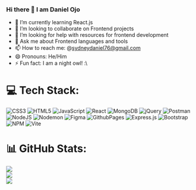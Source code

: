 ### Hi there 👋 I am Daniel Ojo

<!--
**Thoobi/Thoobi** is a ✨ _special_ ✨ repository because its `README.md` (this file) appears on your GitHub profile.

Here are some ideas to get you started:

- 🔭 I’m currently working on ...
- 🌱 I’m currently learning ...
- 👯 I’m looking to collaborate on ...
- 🤔 I’m looking for help with ...
- 💬 Ask me about ...
- 📫 How to reach me: ...
- 😄 Pronouns: ...
- ⚡ Fun fact: ...
-->
- 🌱 I’m currently learning React.js
- 👯 I’m looking to collaborate on Frontend projects
- 🤔 I’m looking for help with resources for frontend development
- 💬 Ask me about Frontend languages and tools
- 📫 How to reach me: @sydneydaniel76@gmail.com
- 😄 Pronouns: He/Him
- ⚡ Fun fact: I am a night owl! :\

# 💻 Tech Stack:
![CSS3](https://img.shields.io/badge/css3-%231572B6.svg?style=plastic&logo=css3&logoColor=white) ![HTML5](https://img.shields.io/badge/html5-%23E34F26.svg?style=plastic&logo=html5&logoColor=white) ![JavaScript](https://img.shields.io/badge/javascript-%23323330.svg?style=plastic&logo=javascript&logoColor=%23F7DF1E) ![React](https://img.shields.io/badge/react-%2320232a.svg?style=plastic&logo=react&logoColor=%2361DAFB) ![MongoDB](https://img.shields.io/badge/MongoDB-%234ea94b.svg?style=plastic&logo=mongodb&logoColor=white) ![jQuery](https://img.shields.io/badge/jquery-%230769AD.svg?style=plastic&logo=jquery&logoColor=white) ![Postman](https://img.shields.io/badge/Postman-FF6C37?style=plastic&logo=postman&logoColor=white) ![NodeJS](https://img.shields.io/badge/node.js-6DA55F?style=plastic&logo=node.js&logoColor=white) ![Nodemon](https://img.shields.io/badge/NODEMON-%23323330.svg?style=plastic&logo=nodemon&logoColor=%BBDEAD) ![Figma](https://img.shields.io/badge/figma-%23F24E1E.svg?style=plastic&logo=figma&logoColor=white) ![GithubPages](https://img.shields.io/badge/github%20pages-121013?style=plastic&logo=github&logoColor=white) ![Express.js](https://img.shields.io/badge/express.js-%23404d59.svg?style=plastic&logo=express&logoColor=%2361DAFB) ![Bootstrap](https://img.shields.io/badge/bootstrap-%238511FA.svg?style=plastic&logo=bootstrap&logoColor=white) ![NPM](https://img.shields.io/badge/NPM-%23CB3837.svg?style=plastic&logo=npm&logoColor=white) ![Vite](https://img.shields.io/badge/vite-%23646CFF.svg?style=plastic&logo=vite&logoColor=white)
# 📊 GitHub Stats:
![](https://github-readme-stats.vercel.app/api?username=Thoobi&theme=merko&hide_border=false&include_all_commits=true&count_private=true)<br/>
![](https://github-readme-streak-stats.herokuapp.com/?user=Thoobi&theme=merko&hide_border=false)<br/>
![](https://github-readme-stats.vercel.app/api/top-langs/?username=Thoobi&theme=merko&hide_border=false&include_all_commits=true&count_private=true&layout=compact)

